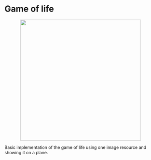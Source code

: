 <!--
title: Game of life
description: Basic implementation of the game of life
image: https://storage.googleapis.com/atta-images/docs/game-of-life/2022-08-24.gif
-->
# Game of life

<div align="center">
  <img src="https://storage.googleapis.com/atta-images/docs/game-of-life/2022-08-24.gif" height="400">
</div>

Basic implementation of the game of life using one image resource and showing it on a plane.
